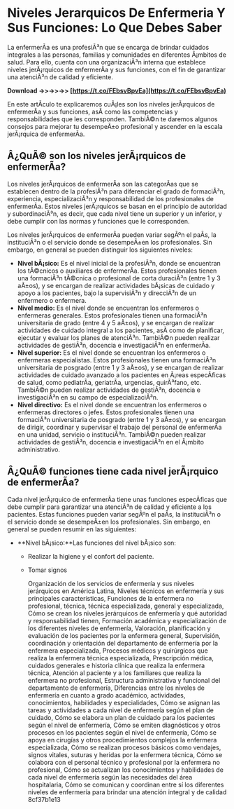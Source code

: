 
 
# Niveles Jerarquicos De Enfermeria Y Sus Funciones: Lo Que Debes Saber
 
La enfermerÃ­a es una profesiÃ³n que se encarga de brindar cuidados integrales a las personas, familias y comunidades en diferentes Ã¡mbitos de salud. Para ello, cuenta con una organizaciÃ³n interna que establece niveles jerÃ¡rquicos de enfermerÃ­a y sus funciones, con el fin de garantizar una atenciÃ³n de calidad y eficiente.
 
**Download ->>->>->> [https://t.co/FEbsvBpvEa](https://t.co/FEbsvBpvEa)**


 
En este artÃ­culo te explicaremos cuÃ¡les son los niveles jerÃ¡rquicos de enfermerÃ­a y sus funciones, asÃ­ como las competencias y responsabilidades que les corresponden. TambiÃ©n te daremos algunos consejos para mejorar tu desempeÃ±o profesional y ascender en la escala jerÃ¡rquica de enfermerÃ­a.
 
## Â¿QuÃ© son los niveles jerÃ¡rquicos de enfermerÃ­a?
 
Los niveles jerÃ¡rquicos de enfermerÃ­a son las categorÃ­as que se establecen dentro de la profesiÃ³n para diferenciar el grado de formaciÃ³n, experiencia, especializaciÃ³n y responsabilidad de los profesionales de enfermerÃ­a. Estos niveles jerÃ¡rquicos se basan en el principio de autoridad y subordinaciÃ³n, es decir, que cada nivel tiene un superior y un inferior, y debe cumplir con las normas y funciones que le corresponden.
 
Los niveles jerÃ¡rquicos de enfermerÃ­a pueden variar segÃºn el paÃ­s, la instituciÃ³n o el servicio donde se desempeÃ±en los profesionales. Sin embargo, en general se pueden distinguir los siguientes niveles:
 
- **Nivel bÃ¡sico:** Es el nivel inicial de la profesiÃ³n, donde se encuentran los tÃ©cnicos o auxiliares de enfermerÃ­a. Estos profesionales tienen una formaciÃ³n tÃ©cnica o profesional de corta duraciÃ³n (entre 1 y 3 aÃ±os), y se encargan de realizar actividades bÃ¡sicas de cuidado y apoyo a los pacientes, bajo la supervisiÃ³n y direcciÃ³n de un enfermero o enfermera.
- **Nivel medio:** Es el nivel donde se encuentran los enfermeros o enfermeras generales. Estos profesionales tienen una formaciÃ³n universitaria de grado (entre 4 y 5 aÃ±os), y se encargan de realizar actividades de cuidado integral a los pacientes, asÃ­ como de planificar, ejecutar y evaluar los planes de atenciÃ³n. TambiÃ©n pueden realizar actividades de gestiÃ³n, docencia e investigaciÃ³n en enfermerÃ­a.
- **Nivel superior:** Es el nivel donde se encuentran los enfermeros o enfermeras especialistas. Estos profesionales tienen una formaciÃ³n universitaria de posgrado (entre 1 y 3 aÃ±os), y se encargan de realizar actividades de cuidado avanzado a los pacientes en Ã¡reas especÃ­ficas de salud, como pediatrÃ­a, geriatrÃ­a, urgencias, quirÃ³fano, etc. TambiÃ©n pueden realizar actividades de gestiÃ³n, docencia e investigaciÃ³n en su campo de especializaciÃ³n.
- **Nivel directivo:** Es el nivel donde se encuentran los enfermeros o enfermeras directores o jefes. Estos profesionales tienen una formaciÃ³n universitaria de posgrado (entre 1 y 3 aÃ±os), y se encargan de dirigir, coordinar y supervisar el trabajo del personal de enfermerÃ­a en una unidad, servicio o instituciÃ³n. TambiÃ©n pueden realizar actividades de gestiÃ³n, docencia e investigaciÃ³n en el Ã¡mbito administrativo.

## Â¿QuÃ© funciones tiene cada nivel jerÃ¡rquico de enfermerÃ­a?
 
Cada nivel jerÃ¡rquico de enfermerÃ­a tiene unas funciones especÃ­ficas que debe cumplir para garantizar una atenciÃ³n de calidad y eficiente a los pacientes. Estas funciones pueden variar segÃºn el paÃ­s, la instituciÃ³n o el servicio donde se desempeÃ±en los profesionales. Sin embargo, en general se pueden resumir en las siguientes:

- **Nivel bÃ¡sico:**Las funciones del nivel bÃ¡sico son:
    - Realizar la higiene y el confort del paciente.
    - Tomar signos

        Organización de los servicios de enfermería y sus niveles jerárquicos en América Latina,  Niveles técnicos en enfermería y sus principales características,  Funciones de la enfermera no profesional, técnica, técnica especializada, general y especializada,  Cómo se crean los niveles jerárquicos de enfermería y qué autoridad y responsabilidad tienen,  Formación académica y especialización de los diferentes niveles de enfermería,  Valoración, planificación y evaluación de los pacientes por la enfermera general,  Supervisión, coordinación y orientación del departamento de enfermería por la enfermera especializada,  Procesos médicos y quirúrgicos que realiza la enfermera técnica especializada,  Prescripción médica, cuidados generales e historia clínica que realiza la enfermera técnica,  Atención al paciente y a los familiares que realiza la enfermera no profesional,  Estructura administrativa y funcional del departamento de enfermería,  Diferencias entre los niveles de enfermería en cuanto a grado académico, actividades, conocimientos, habilidades y especialidades,  Cómo se asignan las tareas y actividades a cada nivel de enfermería según el plan de cuidado,  Cómo se elabora un plan de cuidado para los pacientes según el nivel de enfermería,  Cómo se emiten diagnósticos y otros procesos en los pacientes según el nivel de enfermería,  Cómo se apoya en cirugías y otros procedimientos complejos la enfermera especializada,  Cómo se realizan procesos básicos como vendajes, signos vitales, suturas y heridas por la enfermera técnica,  Cómo se colabora con el personal técnico y profesional por la enfermera no profesional,  Cómo se actualizan los conocimientos y habilidades de cada nivel de enfermería según las necesidades del área hospitalaria,  Cómo se comunican y coordinan entre sí los diferentes niveles de enfermería para brindar una atención integral y de calidad
 8cf37b1e13


